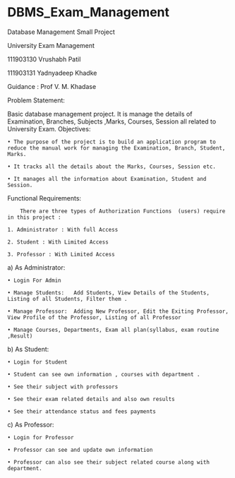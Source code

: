 # DBMS_Exam_Management
Database Management Small Project

University Exam Management 

111903130 Vrushabh Patil 

111903131 Yadnyadeep Khadke

Guidance : Prof V. M. Khadase


Problem Statement: 

Basic database management project. It is manage the details of Examination, Branches,  Subjects  ,Marks,  Courses, Session all related to University Exam.
Objectives:

    • The purpose of the project is to build an application program to reduce the manual work for managing the Examination, Branch, Student, Marks.
    
    • It tracks all the details about the Marks, Courses, Session etc.
    
    • It manages all the information about Examination, Student and Session.

Functional Requirements:

		There are three types of Authorization Functions  (users) require in this project :
		
    1. Administrator : With full Access
    
    2. Student : With Limited Access
    
    3. Professor : With Limited Access
    
a) As Administrator:

    • Login For Admin
   
    • Manage Students:	 Add Students, View Details of the Students, Listing of all Students, Filter them .
    
    • Manage Professor:	 Adding New Professor, Edit the Exiting Professor, View Profile of the Professor, Listing of all Professor
    
    • Manage Courses, Departments, Exam all plan(syllabus, exam routine ,Result)
    



b) As Student:

    • Login for Student
    
    • Student can see own information , courses with department .
    
    • See their subject with professors
    
    • See their exam related details and also own results
    
    • See their attendance status and fees payments
    
c) As Professor:

    • Login for Professor
    
    • Professor can see and update own information
    
    • Professor can also see their subject related course along with department.
    
